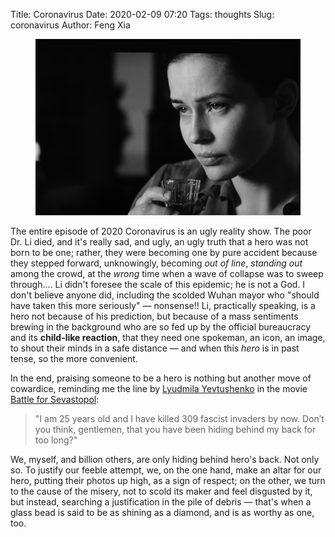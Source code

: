 Title: Coronavirus
Date: 2020-02-09 07:20
Tags: thoughts
Slug: coronavirus
Author: Feng Xia

<figure class="col s12">
  <img src="images/lyudmila.png"/>
</figure>

The entire episode of 2020 Coronavirus is an ugly reality show. The
poor Dr. Li died, and it's really sad, and ugly, an ugly truth that a
hero was not born to be one; rather, they were becoming one by pure
accident because they stepped forward, unknowingly,  becoming _out of
line_, _standing out_ among the crowd, at the _wrong_ time when a wave
of collapse was to sweep through.... Li didn't foresee the scale of
this epidemic; he is not a God. I don't believe anyone did, including
the scolded Wuhan mayor who "should have taken this more seriously"
&mdash; nonsense!! Li, practically speaking, is a hero not because of
his prediction, but because of a mass sentiments brewing in the
background who are so fed up by the official bureaucracy and its
**child-like reaction**, that they need one spokeman, an icon, an
image, to shout their minds in a safe distance &mdash; and when this
_hero_ is in past tense, so the more convenient.

In the end, praising someone to be a hero is nothing but another move
of cowardice, reminding me the line by [Lyudmila Yevtushenko][1] in
the movie [Battle for Sevastopol][2]: 

> "I am 25 years old and I have killed 309 fascist invaders by
> now. Don’t you think, gentlemen, that you have been hiding behind my
> back for too long?"

We, myself, and billion others, are only hiding behind hero's
back. Not only so. To justify our feeble attempt, we, on the one hand,
make an altar for our hero, putting their photos up high, as a sign of
respect; on the other, we turn to the cause of the misery, not to
scold its maker and feel disgusted by it, but instead, searching a
justification in the pile of debris &mdash; that's when a glass bead
is said to be as shining as a diamond, and is as worthy as one, too.


[1]: https://en.wikipedia.org/wiki/Lyudmila_Pavlichenko
[2]: https://en.wikipedia.org/wiki/Battle_for_Sevastopol
